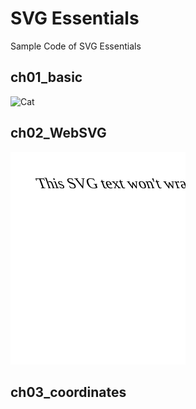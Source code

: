 # SVG Essentials

Sample Code of SVG Essentials

## ch01_basic

![Cat](../SVGEssentials/ch01_basic/Cat.svg)

## ch02_WebSVG

![SVG+XHTML](ch02_WebSVG/foreign_obj.svg)

## ch03_coordinates
